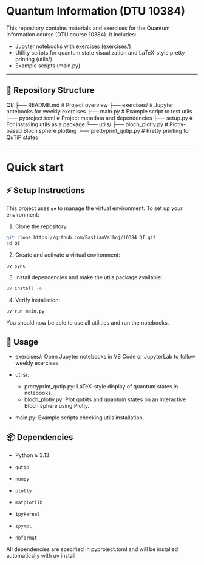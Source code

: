 # Quantum Information (DTU 10384)

This repository contains materials and exercises for the Quantum Information course (DTU course 10384). It includes:

- Jupyter notebooks with exercises (exercises/)
- Utility scripts for quantum state visualization and LaTeX-style pretty printing (utils/)
- Example scripts (main.py)  

---

## 📂 Repository Structure
QI/
├── README.md                  # Project overview
├── exercises/                 # Jupyter notebooks for weekly exercises
├── main.py                    # Example script to test utils
├── pyproject.toml             # Project metadata and dependencies
├── setup.py                   # For installing utils as a package
└── utils/
    ├── bloch_plotly.py        # Plotly-based Bloch sphere plotting
    └── prettyprint_qutip.py   # Pretty printing for QuTiP states


---
# Quick start

## ⚡ Setup Instructions

This project uses **`uv`** to manage the virtual environment. To set up your environment:

1. Clone the repository:

```bash
git clone https://github.com/BastianValhoj/10384_QI.git
cd QI
```

2. Create and activate a virtual environment:
```bash
uv sync
```

3. Install dependencies and make the utils package available:
```bash
uv install -e .
```

4. Verify installation:
```bash
uv run main.py
```

You should now be able to use all utilities and run the notebooks.


## 🧰 Usage

* exercises/: Open Jupyter notebooks in VS Code or JupyterLab to follow weekly exercises.

* utils/:
    * prettyprint_qutip.py: LaTeX-style display of quantum states in notebooks.
    * bloch_plotly.py: Plot qubits and quantum states on an interactive Bloch sphere using Plotly.

* main.py: Example scripts checking utils installation.

## 📦 Dependencies

* Python ≥ 3.13

* `qutip`
* `numpy`
* `plotly`
* `matplotlib`
* `ipykernel`
* `ipympl`
* `nbformat`

All dependencies are specified in pyproject.toml and will be installed automatically with uv install.

